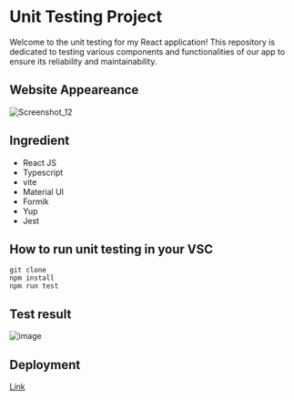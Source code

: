 # Unit Testing Project
Welcome to the unit testing for my React application! This repository is dedicated to testing various components and functionalities of our app to ensure its reliability and maintainability.

## Website Appeareance
![Screenshot_12](https://github.com/RevoU-FSSE-2/week-13-RPrasetyoB/assets/129088807/cde8c503-3858-426f-9019-a166bfc6a708)

## Ingredient
- React JS
- Typescript
- vite
- Material UI
- Formik
- Yup
- Jest

## How to run unit testing in your VSC
```
git clone
npm install
npm run test
```

## Test result 
![image](https://github.com/RevoU-FSSE-2/week-14-RPrasetyoB/assets/129088807/cf86d9df-5a79-43b5-9a14-6b428fe89477)

## Deployment

[Link](https://week13-rpb.netlify.app/)



